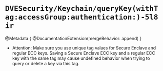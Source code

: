# ``DVESecurity/Keychain/queryKey(withTag:accessGroup:authentication:)-5l8ir``

@Metadata {
    @DocumentationExtension(mergeBehavior: append)
}

- Attention: Make sure you use unique tag values for Secure Enclave and regular ECC keys.
Saving a Secure Enclave ECC key and a regular ECC key with the same tag may cause undefined behavior when trying to query or delete a key via this tag.
